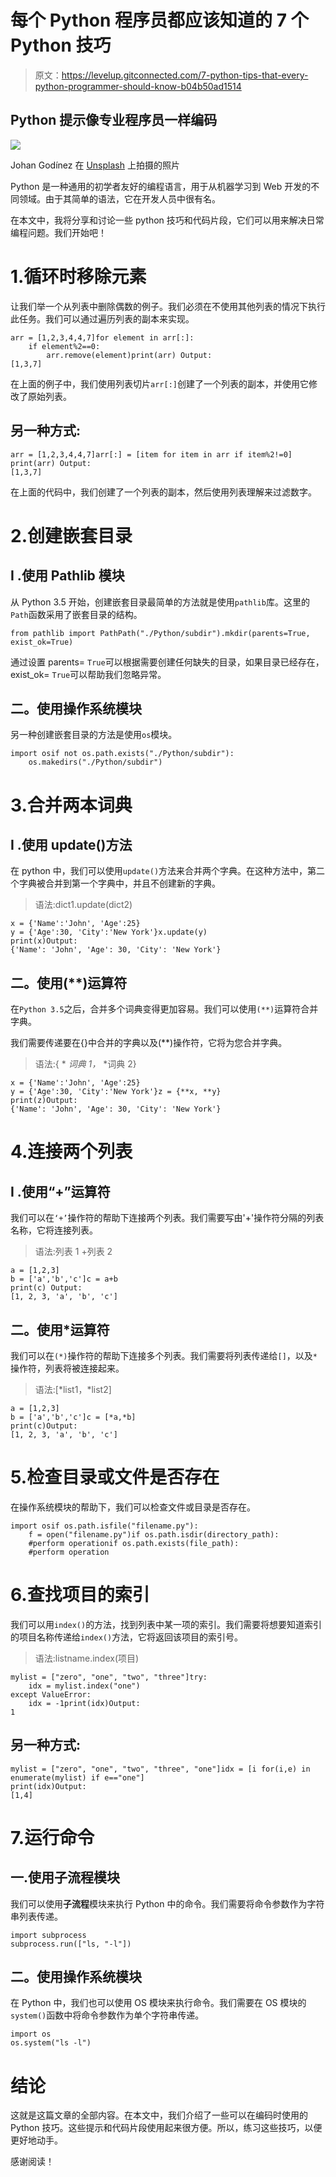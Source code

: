 # 每个 Python 程序员都应该知道的 7 个 Python 技巧

> 原文：<https://levelup.gitconnected.com/7-python-tips-that-every-python-programmer-should-know-b04b50ad1514>

## Python 提示像专业程序员一样编码

![](img/7ecaaa51fa23a106f7e93b04679a3279.png)

Johan Godínez 在 [Unsplash](https://unsplash.com?utm_source=medium&utm_medium=referral) 上拍摄的照片

Python 是一种通用的初学者友好的编程语言，用于从机器学习到 Web 开发的不同领域。由于其简单的语法，它在开发人员中很有名。

在本文中，我将分享和讨论一些 python 技巧和代码片段，它们可以用来解决日常编程问题。我们开始吧！

# 1.循环时移除元素

让我们举一个从列表中删除偶数的例子。我们必须在不使用其他列表的情况下执行此任务。我们可以通过遍历列表的副本来实现。

```
arr = [1,2,3,4,4,7]for element in arr[:]:
    if element%2==0:
        arr.remove(element)print(arr) Output:
[1,3,7]
```

在上面的例子中，我们使用列表切片`arr[:]`创建了一个列表的副本，并使用它修改了原始列表。

## 另一种方式:

```
arr = [1,2,3,4,4,7]arr[:] = [item for item in arr if item%2!=0]
print(arr) Output:
[1,3,7]
```

在上面的代码中，我们创建了一个列表的副本，然后使用列表理解来过滤数字。

# 2.创建嵌套目录

## I .使用 Pathlib 模块

从 Python 3.5 开始，创建嵌套目录最简单的方法就是使用`pathlib`库。这里的`Path`函数采用了嵌套目录的结构。

```
from pathlib import PathPath("./Python/subdir").mkdir(parents=True, exist_ok=True)
```

通过设置 parents= `True`可以根据需要创建任何缺失的目录，如果目录已经存在，exist_ok= `True`可以帮助我们忽略异常。

## 二。使用操作系统模块

另一种创建嵌套目录的方法是使用`os`模块。

```
import osif not os.path.exists("./Python/subdir"):
    os.makedirs("./Python/subdir")
```

# 3.合并两本词典

## I .使用 update()方法

在 python 中，我们可以使用`update()`方法来合并两个字典。在这种方法中，第二个字典被合并到第一个字典中，并且不创建新的字典。

> 语法:dict1.update(dict2)

```
x = {'Name':'John', 'Age':25}
y = {'Age':30, 'City':'New York'}x.update(y)
print(x)Output:
{'Name': 'John', 'Age': 30, 'City': 'New York'}
```

## 二。使用(**)运算符

在`Python 3.5`之后，合并多个词典变得更加容易。我们可以使用`(**)`运算符合并字典。

我们需要传递要在{}中合并的字典以及(**)操作符，它将为您合并字典。

> 语法:{ * *词典 1，* *词典 2}

```
x = {'Name':'John', 'Age':25}
y = {'Age':30, 'City':'New York'}z = {**x, **y}
print(z)Output:
{'Name': 'John', 'Age': 30, 'City': 'New York'}
```

# 4.连接两个列表

## I .使用“+”运算符

我们可以在`‘+’`操作符的帮助下连接两个列表。我们需要写由'+'操作符分隔的列表名称，它将连接列表。

> 语法:列表 1 +列表 2

```
a = [1,2,3]
b = ['a','b','c']c = a+b
print(c) Output:
[1, 2, 3, 'a', 'b', 'c']
```

## 二。使用*运算符

我们可以在`(*)`操作符的帮助下连接多个列表。我们需要将列表传递给`[]`，以及`*`操作符，列表将被连接起来。

> 语法:[*list1，*list2]

```
a = [1,2,3]
b = ['a','b','c']c = [*a,*b]
print(c)Output:
[1, 2, 3, 'a', 'b', 'c']
```

# 5.检查目录或文件是否存在

在操作系统模块的帮助下，我们可以检查文件或目录是否存在。

```
import osif os.path.isfile("filename.py"):
    f = open("filename.py")if os.path.isdir(directory_path):
    #perform operationif os.path.exists(file_path):
    #perform operation
```

# 6.查找项目的索引

我们可以用`index()`的方法，找到列表中某一项的索引。我们需要将想要知道索引的项目名称传递给`index()`方法，它将返回该项目的索引号。

> 语法:listname.index(项目)

```
mylist = ["zero", "one", "two", "three"]try:
    idx = mylist.index("one")
except ValueError:
    idx = -1print(idx)Output:
1
```

## 另一种方式:

```
mylist = ["zero", "one", "two", "three", "one"]idx = [i for(i,e) in enumerate(mylist) if e=="one"]
print(idx)Output:
[1,4]
```

# 7.运行命令

## 一.使用子流程模块

我们可以使用**子流程**模块来执行 Python 中的命令。我们需要将命令参数作为字符串列表传递。

```
import subprocess
subprocess.run(["ls, "-l"])
```

## 二。使用操作系统模块

在 Python 中，我们也可以使用 OS 模块来执行命令。我们需要在 OS 模块的`system()`函数中将命令参数作为单个字符串传递。

```
import os
os.system("ls -l")
```

# 结论

这就是这篇文章的全部内容。在本文中，我们介绍了一些可以在编码时使用的 Python 技巧。这些提示和代码片段使用起来很方便。所以，练习这些技巧，以便更好地动手。

感谢阅读！